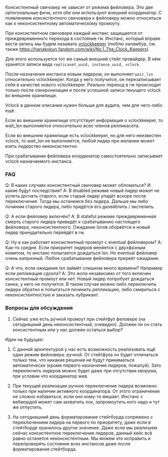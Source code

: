 Консистентный свичовер не зависит от режима фейловера. Это две
ортогональные фичи, хотя обе они используют внешний координатор.
С появлением консистентного свичовера к фейловеру можно относиться как
к неконсистентному автоматическому промоуту.

При консистентном свичовере каждый инстанс защищается от
преждевременного перехода в состояние rw. Инстанс, который вправе вести
запись мы будем называть [vclockkeeper](https://en.wikipedia.org/wiki/Clockkeeper)
(люблю каламбур, см. также https://hanakokun.fandom.com/wiki/No.1_The_Clock_Keepers).

Для этого используется тот же самый внешний стейт провайдер. В нём
хранятся записи вида `replicaset_uuid, instance_uuid, vclock`.

После назначения инстанса новым лидером, он выполняет `wait_lsn`
относительно vclockkeeper. Когда у него получится, он перезаписывает
себя в качестве нового vclockkeeper. Реально переход в rw происходит
только после синхронизации и после успешной записи текущего vclock во
внешнее хранилище.

Vclock в данном описании нужен больше для аудита, чем для чего-либо ещё.

Если во внешнем хранилище отсутствует информация о vclockkeeper,
то wait_lsn выполняется относительно всех членов репликасета.

Если во внешнем хранилище есть vclockkeeper, но для него неизвестен
vclock, то wait_lsn не выполняется, любой лидер при желании может взять
лидерство неконсистентно.

При срабатывании фейловера координатор самостоятельно записывает vclock
назначаемого инстанса.

### FAQ

Q: В каких случаях консистентный свичовер может обломаться? И какие
   будут последствия?
A: В disabled режиме новый лидер может не успеть догнать старого, если
   старый лидер упадёт вскоре после переключения. Тогда мы останемся
   без лидера. Дальше мы либо починим старого лидера, либо придётся его
   дизейблить / экспелить.

Q: А если фейловер включён?
A: В stateful режиме преждевременная смерть старого лидера приведёт к
   срабатыванию настоящего фейловера, неконсистентного. Ожидание lsnов
   оборвётся и новый лидер принудительно перейдёт в rw.

Q: Ну а как работает консистентный промоут с eventual фейловером?
A: Как-то средне. Если приоритет лидеров меняется с двухфазным комитом,
   то инстанс попытается дождаться lsn. Но eventual фейловер очень
   капризный. Любое срабатывание фейловера прервёт ожидание.

Q: А что, если ожидание lsn займёт слишком много времени? Например
   если репликация сдохла?
A: Это жопа независимо от того включен консистентный промоут или нет.
   Новый лидер попробует дождаться синка, у него не получится. В таком
   случае можно либо переключить лидера обратно и попытаться починить
   репликацию, либо смириться с неконсистентностью и заказать лубрикант.

### Вопросы для обсуждения

1. Сейчас уже есть ручной промоут при стейтфул феловере (на сегодняшний
   день неконсистентный, очевидно). Должен ли он стать консистентным или
   у нас должен остаться выбор?

Идеи на будущее:

1. С данной архитектурой у нас есть возможность реализовать ещё один
   режим фейловера: ручной. От стейтфула он будет отличаться только тем,
   что никакие решения не будут приниматься автоматически (кроме первого
   назначения лидеров, пожалуй). Зато переключить лидеров можно будет
   даже при отсутствии кворума, при условии что координатор жив.

1. При текущей реализации ручное переключение лидера возможно только при
   наличии активного координатора. От этого ограничения не сложно
   избавиться, если оно кому-то мешает. Инстанс с вебмордой может сам
   захватить лок, запромоутить кого надо и тут же отпустить.

1. На сегодняшний день форматирование стейтборда сопряжено с
   переключением лидера на первого по приоритету, даже если в стейтборде
   хранилось другое значение. Даже если мы реализуем сейчас консистентное
   переключение лидеров, данный кейс всё равно останется неконсистентным.
   Мы можем это исправить и перепроверять состояние всех инстансов даже
   после форматирования стейтборда.
